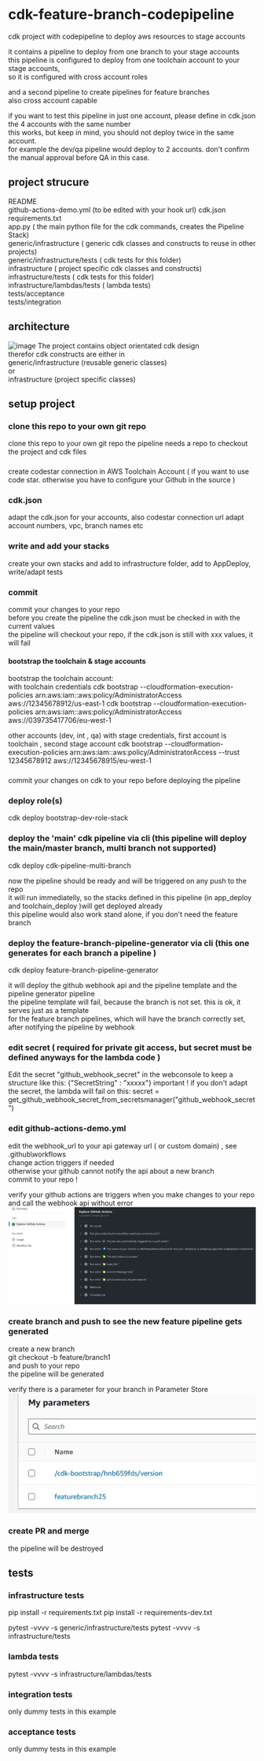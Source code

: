 # cdk-feature-branch-codepipeline
cdk project with codepipeline to deploy aws resources to stage accounts  

it contains a pipeline to deploy from one branch to your stage accounts  
this pipeline is configured to deploy from one toolchain account to your stage accounts,   
so it is configured with cross account roles  

and a second pipeline to create pipelines for feature branches  
also cross account capable 

if you want to test this pipeline in just one account, please define in cdk.json the 4 accounts with the same number  
this works, but keep in mind, you should not deploy twice in the same account.  
for example the dev/qa pipeline would deploy to 2 accounts. don't confirm the manual approval before QA in this case.  


## project strucure
  
README  
github-actions-demo.yml (to be edited with your hook url)
cdk.json
requirements.txt  
app.py ( the main python file for the cdk commands, creates the Pipeline Stack)  
generic/infrastructure ( generic cdk classes and constructs to reuse in other projects)  
generic/infrastructure/tests ( cdk tests for this folder)  
infrastructure ( project specific cdk classes and constructs)  
infrastructure/tests ( cdk tests for this folder)  
infrastructure/lambdas/tests ( lambda tests)  
tests/acceptance  
tests/integration  

## architecture
![image](https://github.com/wolfgangunger/cdk-codepipeline-multibranch/blob/main/feature-pipeline.jpg)
The project contains object orientated cdk design  
therefor cdk constructs are either in   
generic/infrastructure (reusable generic classes)  
or  
infrastructure (project specific classes)  


## setup project
### clone this repo to your own git repo
clone this repo to your own git repo
the pipeline needs a repo to checkout the project and cdk files

###
create codestar connection in AWS Toolchain Account ( if you want to use code star. otherwise you have to configure your Github in the source )
### cdk.json
adapt the cdk.json for your accounts, also codestar connection url
adapt account numbers, vpc,  branch names etc
### write and add your stacks
create your own stacks and add to infrastructure folder, add to AppDeploy, write/adapt tests

### commit 
commit your changes to your repo  
before you create the pipeline the cdk.json must be checked in with the current values   
the pipeline will checkout your repo, if the cdk.json is still with xxx values, it will fail  

#### bootstrap the toolchain & stage accounts
bootstrap the toolchain account:  
with toolchain credentials
cdk bootstrap   --cloudformation-execution-policies arn:aws:iam::aws:policy/AdministratorAccess  aws://12345678912/us-east-1
cdk bootstrap   --cloudformation-execution-policies arn:aws:iam::aws:policy/AdministratorAccess  aws://039735417706/eu-west-1

other accounts (dev, int , qa)
with stage credentials, first account is toolchain , second stage account
cdk bootstrap --cloudformation-execution-policies arn:aws:iam::aws:policy/AdministratorAccess --trust 12345678912 aws://12345678915/eu-west-1

###
commit your changes on cdk to your repo before deploying the pipeline

### deploy role(s)
cdk deploy bootstrap-dev-role-stack

### deploy the 'main' cdk pipeline via cli    (this pipeline will deploy the main/master branch, multi branch not supported)
cdk deploy  cdk-pipeline-multi-branch
    
now the pipeline should be ready and will be triggered on any push to the repo   
it will run immediatelly, so the stacks defined in this pipeline (in app_deploy and toolchain_deploy )will get deployed already   
this pipeline would also work stand alone, if you don't need the feature branch   
  
### deploy the feature-branch-pipeline-generator via cli    (this one generates for each branch a pipeline )
cdk deploy feature-branch-pipeline-generator

it will deploy the github webhook api and the pipeline template and the pipeline generator pipeline    
the pipeline template will fail, because the branch is not set. this is ok, it serves just as a template   
for the feature branch pipelines, which will have the branch correctly set, after notifying the pipeline by webhook   

### edit secret ( required for private git access, but secret must be defined anyways for the lambda code )
Edit the secret "github_webhook_secret" in the webconsole to keep a structure like this:
{"SecretString" : "xxxxx"}
important ! 
if you don't adapt the secret, the lambda will fail on this:  secret = get_github_webhook_secret_from_secretsmanager("github_webhook_secret")

### edit github-actions-demo.yml
edit the webhook_url to your api gateway url ( or custom domain) , see .github\workflows   
change action triggers if needed   
otherwise your github cannot notify the api about a new branch  
commit to your repo !

verify your github actions are triggers when you make changes to your repo and call the webhook api without error
![image](https://github.com/wolfgangunger/cdk-codepipeline-multibranch/blob/main/github.jpg)

### create branch and push to see the new feature pipeline gets generated
create a new branch  
git checkout -b feature/branch1  
and push to your repo  
the pipeline will be generated

verify there is a parameter for your branch in Parameter Store
![image](https://github.com/wolfgangunger/cdk-codepipeline-multibranch/blob/main/parameterstore.jpg)

### create PR and merge 
the pipeline will be destroyed  

## tests
### infrastructure tests
pip install -r requirements.txt
pip install -r requirements-dev.txt

pytest -vvvv -s generic/infrastructure/tests
pytest -vvvv -s infrastructure/tests
### lambda tests 
pytest -vvvv -s infrastructure/lambdas/tests
### integration tests
only dummy tests in this example 
### acceptance tests
only dummy tests in this example 




